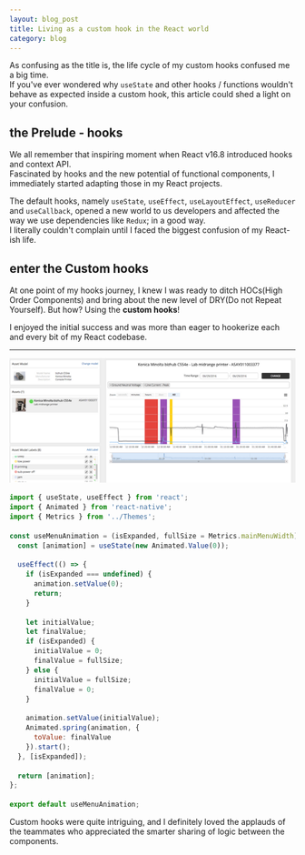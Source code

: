 ```yaml
---
layout: blog_post
title: Living as a custom hook in the React world
category: blog
---
```


As confusing as the title is, the life cycle of my custom hooks confused me a big time.  
If you've ever wondered why `useState` and other hooks / functions wouldn't behave as expected inside a custom hook, this article could shed a light on your confusion.

## the Prelude - hooks
We all remember that inspiring moment when React v16.8 introduced hooks and context API.  
Fascinated by hooks and the new potential of functional components, I immediately started adapting those in my React projects.  

The default hooks, namely `useState`, `useEffect`, `useLayoutEffect`, `useReducer` and `useCallback`, opened a new world to us developers and affected the way we use dependencies like `Redux`; in a good way.  
I literally couldn't complain until I faced the biggest confusion of my React-ish life.  

## enter the Custom hooks
At one point of my hooks journey, I knew I was ready to ditch HOCs(High Order Components) and bring about the new level of DRY(Do not Repeat Yourself). But how? Using the __custom hooks__!  

I enjoyed the initial success and was more than eager to hookerize each and every bit of my React codebase.
___
![hamburger menu animation hook in action, find the code below](/img/portfolio/sigsense_machine_learning.png)  
```javascript
import { useState, useEffect } from 'react';
import { Animated } from 'react-native';
import { Metrics } from '../Themes';

const useMenuAnimation = (isExpanded, fullSize = Metrics.mainMenuWidth) => {
  const [animation] = useState(new Animated.Value(0));

  useEffect(() => {
    if (isExpanded === undefined) {
      animation.setValue(0);
      return;
    }

    let initialValue;
    let finalValue;
    if (isExpanded) {
      initialValue = 0;
      finalValue = fullSize;
    } else {
      initialValue = fullSize;
      finalValue = 0;
    }

    animation.setValue(initialValue);
    Animated.spring(animation, {
      toValue: finalValue
    }).start();
  }, [isExpanded]);

  return [animation];
};

export default useMenuAnimation;

```
Custom hooks were quite intriguing, and I definitely loved the applauds of the teammates who appreciated the smarter sharing of logic between the components.  
